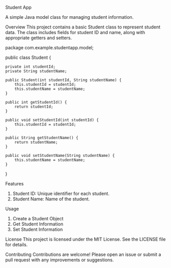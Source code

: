 Student App

A simple Java model class for managing student information.

Overview
This project contains a basic Student class to represent student data. The class includes fields for student ID and name, along with appropriate getters and setters.

package com.example.studentapp.model;

public class Student {

    private int studentId;
    private String studentName;

    public Student(int studentId, String studentName) {
        this.studentId = studentId;
        this.studentName = studentName;
    }

    public int getStudentId() {
        return studentId;
    }

    public void setStudentId(int studentId) {
        this.studentId = studentId;
    }

    public String getStudentName() {
        return studentName;
    }

    public void setStudentName(String studentName) {
        this.studentName = studentName;
    }
}



Features
1. Student ID: Unique identifier for each student.
2. Student Name: Name of the student.


Usage
1. Create a Student Object
2. Get Student Information
3. Set Student Information

License
This project is licensed under the MIT License. See the LICENSE file for details.

Contributing
Contributions are welcome! Please open an issue or submit a pull request with any improvements or suggestions.
